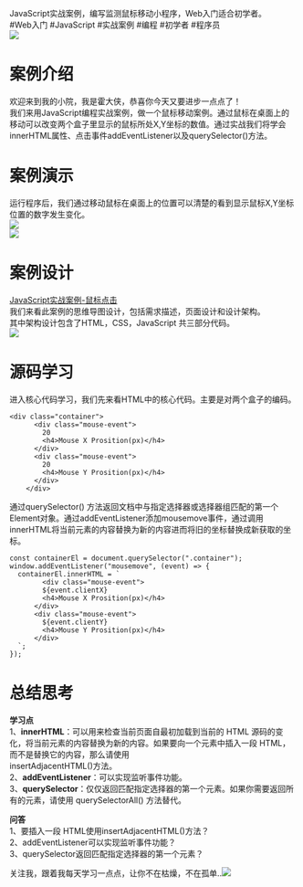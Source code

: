 
JavaScript实战案例，编写监测鼠标移动小程序，Web入门适合初学者。<br />#Web入门 #JavaScript #实战案例 #编程 #初学者 #程序员<br />![](https://cdn.nlark.com/yuque/0/2022/png/34388852/1668670703216-6be97598-ad04-491f-b715-1bf6de5e9abc.png#averageHue=%2300008b&clientId=u649e984a-bca0-4&crop=0&crop=0&crop=1&crop=1&from=paste&id=u8cf7c67d&margin=%5Bobject%20Object%5D&originHeight=1089&originWidth=1787&originalType=url&ratio=1&rotation=0&showTitle=false&status=done&style=none&taskId=ue2836150-0167-48bc-b3c5-612d25751c8&title=)
<a name="MI3Cs"></a>
# **案例介绍**
欢迎来到我的小院，我是霍大侠，恭喜你今天又要进步一点点了！<br />我们来用JavaScript编程实战案例，做一个鼠标移动案例。通过鼠标在桌面上的移动可以改变两个盒子里显示的鼠标所处X,Y坐标的数值。通过实战我们将学会innerHTML属性、点击事件addEventListener以及querySelector()方法。
<a name="X5m6N"></a>
# **案例演示**
运行程序后，我们通过移动鼠标在桌面上的位置可以清楚的看到显示鼠标X,Y坐标位置的数字发生变化。<br />![](https://cdn.nlark.com/yuque/0/2022/png/34388852/1668670703358-2ddb4ddd-bba1-4cd2-9f89-7a20eba4cb69.png#averageHue=%2300008b&clientId=u649e984a-bca0-4&crop=0&crop=0&crop=1&crop=1&from=paste&id=u895a778e&margin=%5Bobject%20Object%5D&originHeight=1106&originWidth=1892&originalType=url&ratio=1&rotation=0&showTitle=false&status=done&style=none&taskId=ua82d2043-cb70-4d45-865a-5fbaef73b1b&title=)<br />![](https://cdn.nlark.com/yuque/0/2022/png/34388852/1668670703623-c8297b73-028f-4032-9ade-87328c3a2898.png#averageHue=%2300008b&clientId=u649e984a-bca0-4&crop=0&crop=0&crop=1&crop=1&from=paste&id=u8707a8be&margin=%5Bobject%20Object%5D&originHeight=1104&originWidth=1894&originalType=url&ratio=1&rotation=0&showTitle=false&status=done&style=none&taskId=ue9dee1da-e89a-41d3-b718-5750bf9c7ac&title=)
<a name="NHjJ8"></a>
# **案例设计**
[JavaScript实战案例-鼠标点击](https://docs.qq.com/mind/DZWtKY1l3S0NPU1Jz?u=0286baac112a4ebeaf462d8cd990b8bc&newPad=1&newPadType=clone)<br />我们来看此案例的思维导图设计，包括需求描述，页面设计和设计架构。<br />其中架构设计包含了HTML，CSS，JavaScript 共三部分代码。<br />![](https://cdn.nlark.com/yuque/0/2022/png/34388852/1668670703181-74dffef8-1dad-4f79-80c9-8d9858abf706.png#averageHue=%23d6e7d0&clientId=u649e984a-bca0-4&crop=0&crop=0&crop=1&crop=1&from=paste&id=u1ec39b0d&margin=%5Bobject%20Object%5D&originHeight=629&originWidth=946&originalType=url&ratio=1&rotation=0&showTitle=false&status=done&style=none&taskId=u1fd3aa66-a409-4b93-a9d8-136b9d6c100&title=)
<a name="eAbNe"></a>
# **源码学习**
进入核心代码学习，我们先来看HTML中的核心代码。主要是对两个盒子的编码。
```
<div class="container">
      <div class="mouse-event">
        20
        <h4>Mouse X Prosition(px)</h4>
      </div>
      <div class="mouse-event">
        20
        <h4>Mouse Y Prosition(px)</h4>
      </div>
    </div>
```
通过querySelector() 方法返回文档中与指定选择器或选择器组匹配的第一个 Element对象。通过addEventListener添加mousemove事件，通过调用innerHTML将当前元素的内容替换为新的内容进而将旧的坐标替换成新获取的坐标。
```
const containerEl = document.querySelector(".container");
window.addEventListener("mousemove", (event) => {
  containerEl.innerHTML = `
        <div class="mouse-event">
        ${event.clientX}
        <h4>Mouse X Prosition(px)</h4>
      </div>
      <div class="mouse-event">
        ${event.clientY}
        <h4>Mouse Y Prosition(px)</h4>
      </div>
  `;
});
```

<a name="ePjV2"></a>
# **总结思考**

**学习点**<br />1、**innerHTML**：可以用来检查当前页面自最初加载到当前的 HTML 源码的变化，将当前元素的内容替换为新的内容。如果要向一个元素中插入一段 HTML，而不是替换它的内容，那么请使用<br />insertAdjacentHTML()方法。<br />2、**addEventListener**：可以实现监听事件功能。<br />3、**querySelector**：仅仅返回匹配指定选择器的第一个元素。如果你需要返回所有的元素，请使用 querySelectorAll() 方法替代。

**问答**<br />1、要插入一段 HTML使用insertAdjacentHTML()方法？<br />2、addEventListener可以实现监听事件功能？<br />3、querySelector返回匹配指定选择器的第一个元素？


关注我，跟着我每天学习一点点，让你不在枯燥，不在孤单..![](https://cdn.nlark.com/yuque/0/2022/png/34388852/1668670703193-c78046d3-77d2-4756-aae0-3c0a77792dd7.png#averageHue=%23525252&clientId=u649e984a-bca0-4&crop=0&crop=0&crop=1&crop=1&from=paste&id=u2ab15739&margin=%5Bobject%20Object%5D&originHeight=1080&originWidth=1920&originalType=url&ratio=1&rotation=0&showTitle=false&status=done&style=none&taskId=u01e6e7c0-6661-4911-8389-d289564a8d9&title=)
